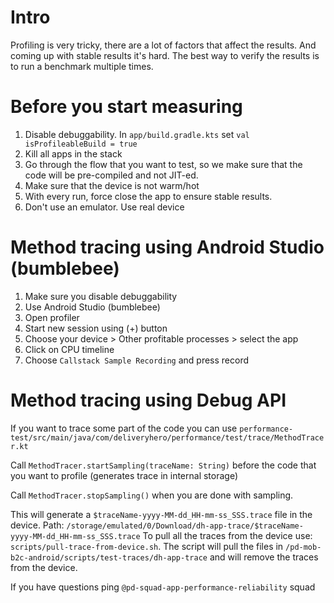 # Intro
Profiling is very tricky, there are a lot of factors that affect the results. And coming up with stable results it's hard.
The best way to verify the results is to run a benchmark multiple times.

# Before you start measuring

1. Disable debuggability. In `app/build.gradle.kts` set `val isProfileableBuild = true`
2. Kill all apps in the stack
3. Go through the flow that you want to test, so we make sure that the code will be pre-compiled and not JIT-ed.
4. Make sure that the device is not warm/hot
5. With every run, force close the app to ensure stable results.
6. Don't use an emulator. Use real device

# Method tracing using Android Studio (bumblebee)

1. Make sure you disable debuggability
2. Use Android Studio (bumblebee)
3. Open profiler
4. Start new session using (+) button
5. Choose your device > Other profitable processes > select the app
6. Click on CPU timeline
7. Choose `Callstack Sample Recording` and press record

# Method tracing using Debug API

If you want to trace some part of the code you can use `performance-test/src/main/java/com/deliveryhero/performance/test/trace/MethodTracer.kt`


Call `MethodTracer.startSampling(traceName: String)` before the code that you want to profile (generates trace in internal storage)


Call `MethodTracer.stopSampling()` when you are done with sampling.


This will generate a `$traceName-yyyy-MM-dd_HH-mm-ss_SSS.trace` file in the device. Path: `/storage/emulated/0/Download/dh-app-trace/$traceName-yyyy-MM-dd_HH-mm-ss_SSS.trace`
To pull all the traces from the device use: `scripts/pull-trace-from-device.sh`. The script will pull the files in `/pd-mob-b2c-android/scripts/test-traces/dh-app-trace` and will remove the traces from the device.


If you have questions ping `@pd-squad-app-performance-reliability` squad
